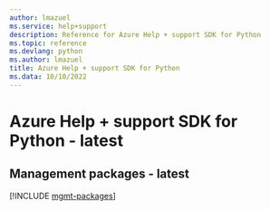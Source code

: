 ```yaml
---
author: lmazuel
ms.service: help+support
description: Reference for Azure Help + support SDK for Python
ms.topic: reference
ms.devlang: python
ms.author: lmazuel
title: Azure Help + support SDK for Python
ms.data: 10/10/2022
---
```

# Azure Help + support SDK for Python - latest

## Management packages - latest
[!INCLUDE [mgmt-packages](help-+-support-mgmt-index.md)]